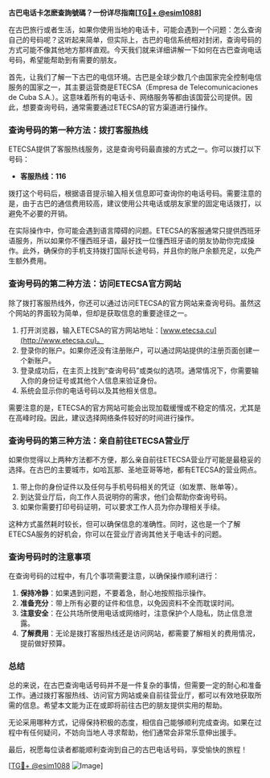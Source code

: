 **古巴电话卡怎麽查詢號碼？一份详尽指南[[TG💪+ @esim1088](https://t.me/s/esim1088)]**

在古巴旅行或者生活，如果你使用当地的电话卡，可能会遇到一个问题：怎么查询自己的号码呢？这听起来简单，但实际上，古巴的电信系统相对封闭，查询号码的方式可能不像其他地方那样直观。今天我们就来详细讲解一下如何在古巴查询电话号码，希望能帮助到有需要的朋友。

首先，让我们了解一下古巴的电信环境。古巴是全球少数几个由国家完全控制电信服务的国家之一，其主要运营商是ETECSA（Empresa de Telecomunicaciones de Cuba S.A.）。这意味着所有的电话卡、网络服务等都由该国营公司提供。因此，想要查询号码，通常需要通过ETECSA的官方渠道进行操作。

### 查询号码的第一种方法：拨打客服热线

ETECSA提供了客服热线服务，这是查询号码最直接的方式之一。你可以拨打以下号码：

- **客服热线：116**

拨打这个号码后，根据语音提示输入相关信息即可查询你的电话号码。需要注意的是，由于古巴的通信费用较高，建议使用公共电话或朋友家里的固定电话拨打，以避免不必要的开销。

在实际操作中，你可能会遇到语言障碍的问题。ETECSA的客服通常只提供西班牙语服务，所以如果你不懂西班牙语，最好找一位懂西班牙语的朋友协助你完成操作。此外，确保你的手机支持拨打国际长途号码，并且你的账户余额充足，以免产生额外费用。

### 查询号码的第二种方法：访问ETECSA官方网站

除了拨打客服热线外，你还可以通过访问ETECSA的官方网站来查询号码。虽然这个网站的界面较为简单，但却是获取信息的重要途径之一。

1. 打开浏览器，输入ETECSA的官方网站地址：[www.etecsa.cu](http://www.etecsa.cu)。
2. 登录你的账户。如果你还没有注册账户，可以通过网站提供的注册页面创建一个新账户。
3. 登录成功后，在主页上找到“查询号码”或类似的选项。通常情况下，你需要输入你的身份证号或其他个人信息来验证身份。
4. 系统会显示你的电话号码以及其他相关信息。

需要注意的是，ETECSA的官方网站可能会出现加载缓慢或不稳定的情况，尤其是在高峰时段。因此，建议选择网络条件较好的时间进行操作。

### 查询号码的第三种方法：亲自前往ETECSA营业厅

如果你觉得以上两种方法都不方便，那么亲自前往ETECSA营业厅可能是最稳妥的选择。在古巴的主要城市，如哈瓦那、圣地亚哥等地，都有ETECSA的营业网点。

1. 带上你的身份证件以及任何与手机号码相关的凭证（如发票、账单等）。
2. 到达营业厅后，向工作人员说明你的需求，他们会帮助你查询号码。
3. 如果你需要打印号码证明，可以要求工作人员为你办理相关手续。

这种方式虽然耗时较长，但可以确保信息的准确性。同时，这也是一个了解ETECSA服务的好机会，你可以在营业厅咨询其他关于电话卡的问题。

### 查询号码时的注意事项

在查询号码的过程中，有几个事项需要注意，以确保操作顺利进行：

1. **保持冷静**：如果遇到问题，不要着急，耐心地按照指示操作。
2. **准备充分**：带上所有必要的证件和信息，以免因资料不全而耽误时间。
3. **注意安全**：在公共场所使用电话或网络时，注意保护个人隐私，防止信息泄露。
4. **了解费用**：无论是拨打客服热线还是访问网站，都需要了解相关的费用情况，提前做好预算。

### 总结

总的来说，在古巴查询电话号码并不是一件复杂的事情，但需要一定的耐心和准备工作。通过拨打客服热线、访问官方网站或亲自前往营业厅，都可以有效地获取所需的信息。希望本文能为正在或即将前往古巴的朋友提供实用的帮助。

无论采用哪种方式，记得保持积极的态度，相信自己能够顺利完成查询。如果在过程中有任何疑问，不妨向当地人寻求帮助，他们通常会非常乐意伸出援手。

最后，祝愿每位读者都能顺利查询到自己的古巴电话号码，享受愉快的旅程！

[[TG💪+ @esim1088](https://t.me/s/esim1088) ![Image](https://i.postimg.cc/4NQfJmqS/Snipaste-2025-05-13-00-14-12.png)]